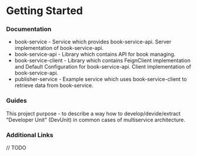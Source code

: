 # Getting Started

### Documentation
    
* book-service - Service which provides book-service-api. Server implementation of book-service-api.
* book-service-api - Library which contains API for book managing.
* book-service-client - Library which contains FeignClient implementation and Default Configuration for book-service-api. Client implementation of book-service-api.
* publisher-service - Example service which uses book-service-client to retrieve data from book-service. 

### Guides

This project purpose - to describe a way how to develop/devide/extract "Developer Unit" (DevUnit) in common cases of multiservice architecture.

### Additional Links

// TODO
